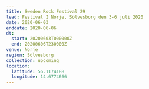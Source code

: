 ```yaml
---
title: Sweden Rock Festival 29
lead: Festival I Norje, Sölvesborg den 3-6 juli 2020
date: 2020-06-03
enddate: 2020-06-06
dt:
  start: 20200603T000000Z
  end: 20200606T230000Z
venue: Norje
region: Sölvesborg
collection: upcoming
location:
  latitude: 56.1174188
  longitude: 14.6774666
---
```


